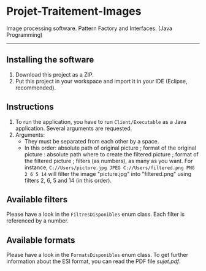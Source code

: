 # Projet-Traitement-Images
Image processing software. Pattern Factory and Interfaces. (Java Programming)

----------------------------------------------------------------------------------------

Installing the software
----------------------

1. Download this project as a ZIP.
2. Put this project in your workspace and import it in your IDE (Eclipse, recommended).

Instructions
------------

1. To run the application, you have to run `Client/Executable` as a Java application. Several arguments are requested.
2. Arguments: 
    - They must be separated from each other by a space.
    - In this order: absolute path of original picture ; format of the original picture : absolute path where to create the filtered picture ; format of the filtered picture ; filters (as numbers), as many as you want.
    For instance, 
    `C://Users/picture.jpg JPEG C://Users/filtered.png PNG 2 6 5 14`
    will filter the image "picture.jpg" into "filtered.png" using filters 2, 6, 5 and 14 (in this order).

Available filters
-----------------
Please have a look in the `FiltresDisponibles` enum class. Each filter is referenced by a number.

Available formats
-----------------
Please have a look in the `FormatsDisponibles` enum class. To get further information about the ESI format, you can read the PDF file *sujet.pdf*.
